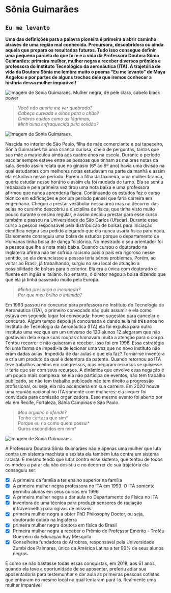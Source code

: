 # Sônia Guimarães
## `Eu me levanto`

**Uma das definições para a palavra pioneira é primeira a abrir caminho através de uma região mal conhecida. Precursora, descobridora ou ainda aquela que prepara os resultados futuros. Tudo isso consegue definir uma pequena parcela do que foi e é a vida da Professora Doutora Sônia Guimarães: primeira mulher, mulher negra a receber diversos prêmios e professora do Instituto Tecnológico da aeronáutica (ITA). A trajetória de vida da Doutora Sônia me lembra muito o poema “Eu me levanto”  de Maya Angelou e por partes de alguns trechos dele que iremos conhecer a história dessa mulher imparável!**

![Imagem de Sonia Guimaraes. Mulher negra, de pele clara, cabelo black power](https://www.fundacaotelefonicavivo.org.br/wp-content/webp-express/webp-images/uploads/2023/02/sonia-guimaraes-desktop.jpg.webp?x54539)

>*Você não queria me ver quebrada?*  
>*Cabeça curvada e olhos para o chão?*  
>*Ombros caídos como as lágrimas,*  
>*Minh’alma enfraquecida pela solidão?*  

![Imagem de Sonia Guimaraes.](https://www.opovo.com.br/_midias/jpg/2020/02/11/mulheres_cientistas__22_-11698708.jpg)

Nascida no interior de São Paulo, filha de mãe comerciante e pai tapeceiro, Sônia Guimarães foi uma criança curiosa, cheia de perguntas, tantas que sua mãe a matriculou ainda aos quatro anos na escola. Durante o período escolar sempre esteve entre as pessoas que tinham as maiores notas da sala. Sendo assim relata que no ginásio (6º ao 9º ano) havia uma divisão na qual estudantes com melhores notas estudavam na parte da manhã e assim ela estudava nesse período. Porém a filha da faxineira, uma mulher branca, queria estudar nesse horário e assim ela foi mudada de turno. Ela se sentiu rebaixada e pela primeira vez tirou uma nota baixa e uma professora afirmou que nunca aprenderia física. Continuando os estudos fez o curso técnico em edificações e por um período pensei que faria carreira em engenharia. Chegou a prestar vestibular nessa área mas no decorrer das aulas no cursinho descobriu a disciplina de física, que tinha visto muito pouco durante o ensino regular, e assim decidiu prestar para esse curso também e passou na Universidade de São Carlos (Ufscar). Durante esse curso a pessoa responsável pela distribuição de bolsas para iniciação científica negou seu pedido alegando que ela nunca usaria física para nada. Ela somente conseguiu uma bolsa de estudos porque o departamento de Humanas tinha bolsa de dança folclórica. No mestrado o seu orientador foi a pessoa que lhe a nota mais baixa. Quando cursou o doutorado na Inglaterra afirma não ter sofrido racismo pois o país era rigoroso nesse sentido, se ela denunciasse a pessoa teria sérios problemas. Porém, ao voltar ao Brasil, já trabalhando, surgiu no seu local de atuação a possibilidade de bolsas para o exterior. Ela era a única com doutorado e fluente em inglês e italiano. No entanto, o diretor negou a bolsa dizendo que que ela já tinha passeado muito pela Europa.

>*Minha presença o incomoda?*  
>*Por que meu brilho o intimida?*  
  
  Em 1993 passou no concurso para professora no Instituto de Tecnologia da Aeronáutica (ITA), o primeiro convocado não quis assumir e ela como estava em segundo lugar foi convocada: houve sugestão para cancelar o concurso. Algum tempo depois já concursada e dando aula há três anos no Instituto de Tecnologia da Aeronáutica (ITA) ela foi expulsa para outro instituto uma vez que em um universo de 120 alunos 12 alegaram que não gostavam dela e que suas roupas chamavam muita a atenção para o corpo. Tentou recorrer e não quiseram a receber. Isso foi em 1996. Essa estratégia foi uma forma de impedi-la de lecionar uma vez que no novo instituto não eram dadas aulas. Impedida de dar aulas o que ela faz? Tornar-se inventora e cria um produto da qual é detentora da patente. Quando retornou ao ITA teve trabalhos aceitos em congressos, mas negaram recursos se quisesse ir teria que ser com seus recursos. A dinâmica que envolve essa negação é um pouco mais complexa: se ela não participa de eventos, não tem trabalho publicado, se não tem trabalho publicado não tem direito a progressão profissional, ou seja, ela não ascenderia em sua carreira. Em 2020 houve uma reunião nacional no ITA somente com mulheres: ela sequer foi convidada para comissão organizadora. Esse mesmo evento foi aberto por ela em Recife, Fortaleza, Bahia Campinas e São Paulo.
  
>*Meu orgulho o ofende?*  
>Tenho certeza que sim*  
>Porque eu rio como quem possui*  
>Ouros escondidos em mim* 

![Imagem de Sonia Guimaraes.](https://todosnegrosdomundo.com.br/wp-content/uploads/2022/03/Sonia-Guimaraes-1024x678.jpeg)

A Professora Doutora Sônia Guimarães não é apenas uma mulher que luta contra um sistema machista e sexista ela também luta contra um sistema racista. E mesmo tendo que lutar contra esse sistema, que tentou de todos os modos a parar ela não desistiu e no decorrer de sua trajetória ela conseguiu ser:

- [x]  A primeira da família a ter ensino superior na família  
- [x]  A primeira mulher negra professora no ITA em 1993. O ITA somente permitiu alunas em seus cursos em 1996  
- [x]  A primeira mulher negra a dar aula no Departamento de Física no ITA  
- [x]  Inventora de uma técnica para produzir sensores de radiação infravermelha para ogivas de mísseis  
- [x] primeira mulher negra a obter PhD Philosophy Doctor, ou seja, doutorado obtido na Inglaterra  
- [x]  primeira mulher negra doutora em física do Brasil  
- [x]  Primeira mulher negra a receber o Prêmio de Professor Emérito - Troféu Guerreiro da Educação Ruy Mesquita  
- [x]  Conselheira fundadora do Afrobras, responsável pela Universidade Zumbi dos Palmares, única da América Latina a ter 90% de seus alunos negros.  

E como se não bastasse todas essas conquistas, em 2018, aos 61 anos, quando ela teve a oportunidade de se aposentar, preferiu adiar sua aposentadoria para testemunhar e dar aula às primeiras pessoas cotistas que entraram no mesmo local no qual tentaram pará-la. Realmente uma mulher imparável
